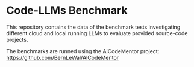 # Code-LLMs Benchmark

This repository contains the data of the benchmark tests investigating different cloud and local running LLMs to evaluate provided source-code projects.

The benchmarks are runned using the AICodeMentor project: https://github.com/BernLeWal/AICodeMentor

